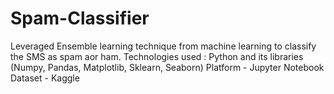 # Spam-Classifier

Leveraged Ensemble learning technique from machine learning to classify the SMS as spam aor ham.
Technologies used : Python and its libraries (Numpy, Pandas, Matplotlib, Sklearn, Seaborn)
Platform - Jupyter Notebook
Dataset - Kaggle
